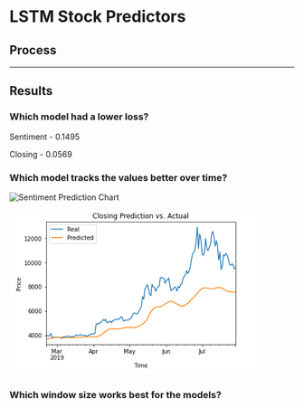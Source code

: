 # LSTM Stock Predictors

## Process

-----

## Results

### Which model had a lower loss?

Sentiment - 0.1495

Closing - 0.0569

### Which model tracks the values better over time?

![Sentiment Prediction Chart](Sent_Pred_Chart)

![Closing Prediction Chart](Close_Pred_Chart.png)

### Which window size works best for the models?


